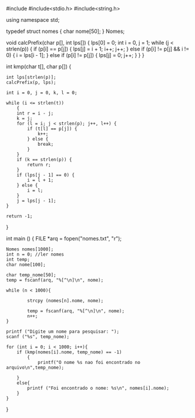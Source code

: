 #include<iostream>
#include<stdio.h>
#include<string.h>

using namespace std;

typedef struct nomes
{
    char nome[50];
} Nomes;

void calcPrefix(char p[], int lps[])
{
    lps[0] = 0;
    int i = 0, j = 1;
    while (j < strlen(p)) {
        if (p[i] == p[j]) {
            lps[j] = i + 1;
            i++;
            j++;
        } else if (p[i] != p[j] && i != 0) {
            i = lps[i - 1];
        } else if (p[i] != p[j]) {
            lps[j] = 0;
            j++;
        }
    }
}

int kmp(char t[], char p[])
{

    int lps[strlen(p)];
    calcPrefix(p, lps);

    int i = 0, j = 0, k, l = 0;

    while (i <= strlen(t))
        {
        int r = i - j;
        k = j;
        for (l = i; j < strlen(p); j++, l++) {
            if (t[l] == p[j]) {
                k++;
            } else {
                break;
            }
        }
        if (k == strlen(p)) {
            return r;
        }
        if (lps[j - 1] == 0) {
            i = l + 1;
        } else {
            i = l;
        }
        j = lps[j - 1];
    }

    return -1;
}

int main ()
{
    FILE *arq = fopen("nomes.txt", "r");

    Nomes nomes[1000];
    int n = 0; //ler nomes
    int temp;
    char nome[100];

    char temp_nome[50];
    temp = fscanf(arq, "%[^\n]\n", nome);

    while (n < 1000){

            strcpy (nomes[n].nome, nome);

            temp = fscanf(arq, "%[^\n]\n", nome);
            n++;
    }

    printf ("Digite um nome para pesquisar: ");
    scanf ("%s", temp_nome);

    for (int i = 0; i < 1000; i++){
        if (kmp(nomes[i].nome, temp_nome) == -1)
            {
                printf("O nome %s nao foi encontrado no arquivo\n",temp_nome);

        }
        else{
            printf ("Foi encontrado o nome: %s\n", nomes[i].nome);
        }
    }
}
